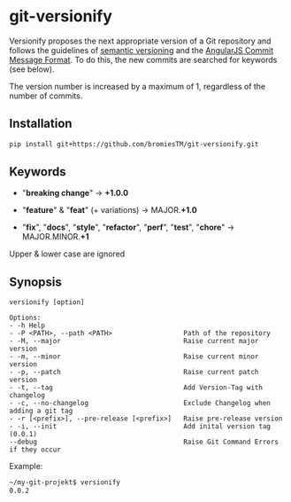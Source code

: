# git-versionify

Versionify proposes the next appropriate version of a Git repository and follows the guidelines of [semantic versioning](https://semver.org/) and the [AngularJS Commit Message Format](https://github.com/angular/angular.js/blob/master/DEVELOPERS.md#commit-message-format).
To do this, the new commits are searched for keywords (see below).

The version number is increased by a maximum of 1, regardless of the number of commits.

## Installation
````bash
pip install git+https://github.com/bromiesTM/git-versionify.git
````
## Keywords

- "**breaking change**" → **+1.0.0**

- "**feature**" & "**feat**" (+ variations) → MAJOR.**+1.0**

- "**fix**", "**docs**", "**style**", "**refactor**", "**perf**", "**test**", "**chore**" → MAJOR.MINOR.**+1**


Upper & lower case are ignored


## Synopsis
````
versionify [option]

Options:
- -h Help
- -P <PATH>, --path <PATH>                  Path of the repository
- -M, --major                               Raise current major version
- -m, --minor                               Raise current minor version
- -p, --patch                               Raise current patch version
- -t, --tag                                 Add Version-Tag with changelog
- -c, --no-changelog                        Exclude Changelog when adding a git tag
- -r [<prefix>], --pre-release [<prefix>]   Raise pre-release version
- -i, --init                                Add inital version tag (0.0.1)
--debug                                     Raise Git Command Errors if they occur
````
Example:
````bash
~/my-git-projekt$ versionify
0.0.2
````